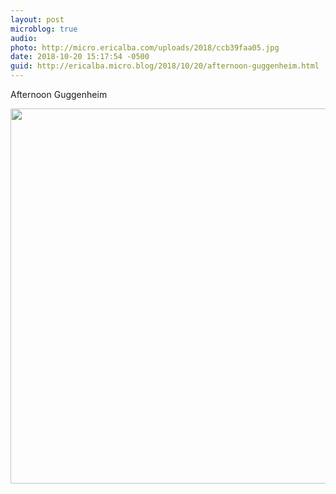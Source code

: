```yaml
---
layout: post
microblog: true
audio: 
photo: http://micro.ericalba.com/uploads/2018/ccb39faa05.jpg
date: 2018-10-20 15:17:54 -0500
guid: http://ericalba.micro.blog/2018/10/20/afternoon-guggenheim.html
---
```

Afternoon Guggenheim

<img src="http://micro.ericalba.com/uploads/2018/ccb39faa05.jpg" width="600" height="600" />
